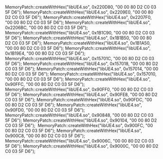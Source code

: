 MemoryPatch::createWithHex("libUE4.so", 0x220D80, "00 00 80 D2 C0 03 5F D6");
MemoryPatch::createWithHex("libUE4.so", 0x2209E0, "00 00 80 D2 C0 03 5F D6");
MemoryPatch::createWithHex("libUE4.so", 0x2207F0, "00 00 80 D2 C0 03 5F D6");
MemoryPatch::createWithHex("libUE4.so", 0x2206BC, "00 00 80 D2 C0 03 5F D6");
MemoryPatch::createWithHex("libUE4.so", 0x1B1C90, "00 00 80 D2 C0 03 5F D6");
MemoryPatch::createWithHex("libUE4.so", 0x1B1B50, "00 00 80 D2 C0 03 5F D6");
MemoryPatch::createWithHex("libUE4.so", 0x1B1A50, "00 00 80 D2 C0 03 5F D6");
MemoryPatch::createWithHex("libUE4.so", 0x1B19E4, "00 00 80 D2 C0 03 5F D6");
MemoryPatch::createWithHex("libUE4.so", 0x15701C, "00 00 80 D2 C0 03 5F D6");
MemoryPatch::createWithHex("libUE4.so", 0x157018, "00 00 80 D2 C0 03 5F D6");
MemoryPatch::createWithHex("libUE4.so", 0x157014, "00 00 80 D2 C0 03 5F D6");
MemoryPatch::createWithHex("libUE4.so", 0x157010, "00 00 80 D2 C0 03 5F D6"); 
MemoryPatch::createWithHex("libUE4.so", 0x90FFC, "00 00 80 D2 C0 03 5F D6"); 
MemoryPatch::createWithHex("libUE4.so", 0x90FF0, "00 00 80 D2 C0 03 5F D6");
MemoryPatch::createWithHex("libUE4.so", 0x90FE8, "00 00 80 D2 C0 03 5F D6");
MemoryPatch::createWithHex("libUE4.so", 0x90FDC, "00 00 80 D2 C0 03 5F D6");
MemoryPatch::createWithHex("libUE4.so", 0x90FD0, "00 00 80 D2 C0 03 5F D6");
MemoryPatch::createWithHex("libUE4.so", 0x90848, "00 00 80 D2 C0 03 5F D6");
MemoryPatch::createWithHex("libUE4.so", 0x90104, "00 00 80 D2 C0 03 5F D6");  
MemoryPatch::createWithHex("libUE4.so", 0x900FC, "00 00 80 D2 C0 03 5F D6"); 
MemoryPatch::createWithHex("libUE4.so", 0x900C8, "00 00 80 D2 C0 03 5F D6");
MemoryPatch::createWithHex("libUE4.so", 0x9006C, "00 00 80 D2 C0 03 5F D6");
MemoryPatch::createWithHex("libUE4.so", 0x9000C, "00 00 80 D2 C0 03 5F D6");
